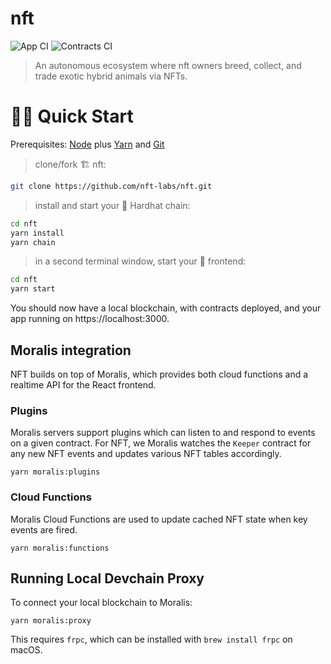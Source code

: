 # nft
![App CI](https://github.com/nft-labs/nft/actions/workflows/app.yml/badge.svg)
![Contracts CI](https://github.com/nft-labs/nft/actions/workflows/contracts.yml/badge.svg)

> An autonomous ecosystem where nft owners breed, collect, and trade exotic hybrid animals via NFTs.

# 🏄‍♂️ Quick Start

Prerequisites: [Node](https://nodejs.org/dist/latest-v12.x/) plus [Yarn](https://classic.yarnpkg.com/en/docs/install/) and [Git](https://git-scm.com/downloads)

> clone/fork 🏗 nft:

```bash
git clone https://github.com/nft-labs/nft.git
```

> install and start your 👷‍ Hardhat chain:

```bash
cd nft
yarn install
yarn chain
```

> in a second terminal window, start your 📱 frontend:

```bash
cd nft
yarn start
```

You should now have a local blockchain, with contracts deployed, and your app running on https://localhost:3000.


## Moralis integration
NFT builds on top of Moralis, which provides both cloud functions and a realtime
API for the React frontend.

### Plugins
Moralis servers support plugins which can listen to and respond to events on a given
contract. For NFT, we Moralis watches the `Keeper` contract for any new NFT
events and updates various NFT tables accordingly.

```shell
yarn moralis:plugins
```

### Cloud Functions
Moralis Cloud Functions are used to update cached NFT state when key events are
fired.

```shell
yarn moralis:functions
```

## Running Local Devchain Proxy
To connect your local blockchain to Moralis:

```shell
yarn moralis:proxy
```

This requires `frpc`, which can be installed with `brew install frpc` on macOS.
